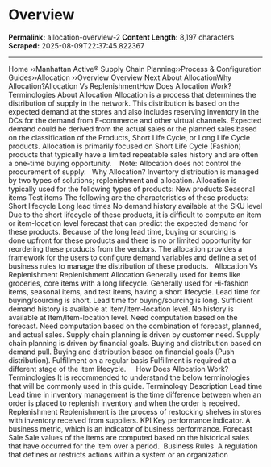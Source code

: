# Overview

**Permalink:** allocation-overview-2
**Content Length:** 8,197 characters
**Scraped:** 2025-08-09T22:37:45.822367

---

Home &rsaquo;&rsaquo;Manhattan Active® Supply Chain Planning&rsaquo;&rsaquo;Process &amp; Configuration Guides&rsaquo;&rsaquo;Allocation ››Overview Overview Next About AllocationWhy Allocation?Allocation Vs ReplenishmentHow Does Allocation Work?Terminologies About Allocation Allocation is a process that determines the distribution of supply in the network. This distribution is based on the expected demand at the stores and also includes reserving inventory in the DCs for the demand from E-commerce and other virtual channels. Expected demand could be derived from the actual sales or the planned sales based on the classification of the Products, Short Life Cycle, or Long Life Cycle products. Allocation is primarily focused on Short Life Cycle&nbsp;(Fashion) products that typically have a limited repeatable sales history and are often a one-time buying opportunity.&nbsp; &nbsp; Note:&nbsp;Allocation does not&nbsp;control the procurement of supply. &nbsp; Why Allocation? Inventory distribution is managed by two types of solutions; replenishment and allocation. Allocation is typically used for the following types of products: New products Seasonal items Test items The following are the characteristics of these products: Short lifecycle Long lead times No demand history available at the SKU level Due to the short lifecycle of these products, it is difficult to compute an item or item-location&nbsp;level forecast that can predict the expected demand for these products. Because of the long lead time, buying or sourcing is done&nbsp;upfront for these products and there is no or limited opportunity for reordering these products from the vendors. The allocation provides a framework for the users to configure demand variables and define a set of business rules to manage the distribution of these products. &nbsp; Allocation Vs Replenishment Replenishment Allocation Generally used for items like groceries, core items with a long lifecycle. Generally used for Hi-fashion items, seasonal items, and test items, having a short lifecycle. Lead time for buying/sourcing is short. Lead time for buying/sourcing is long. Sufficient demand history is available at Item/Item-location level. No history is available at Item/Item-location level. Need computation based on the forecast. Need computation based on the combination of forecast, planned, and actual sales. Supply chain planning is driven by customer need. Supply chain planning is driven by financial goals. Buying and distribution based on demand pull. Buying and distribution based on financial goals (Push distribution). Fulfillment on a regular basis Fulfillment is required at a different stage of the item&nbsp;lifecycle. &nbsp; &nbsp; How Does Allocation Work? &nbsp; Terminologies It is recommended to understand the below terminologies that will be commonly used in this guide. Terminology Description Lead time Lead time in inventory management is&nbsp;the time difference between when an order is placed to replenish inventory and when the order is received. Replenishment Replenishment is&nbsp;the process of restocking shelves in stores with inventory received from suppliers. KPI Key performance indicator. A business metric, which is an indicator of business performance. Forecast Sale Sale values of the items are computed based on the historical sales that have occurred for the item over a period.&nbsp; Business Rules &nbsp;A regulation that defines or restricts actions within a system or an organization